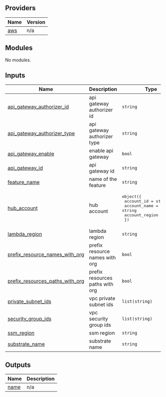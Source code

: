 

## Providers

| Name | Version |
|------|---------|
| <a name="provider_aws"></a> [aws](#provider\_aws) | n/a |

## Modules

No modules.

## Inputs

| Name | Description | Type | Default | Required |
|------|-------------|------|---------|:--------:|
| <a name="input_api_gateway_authorizer_id"></a> [api\_gateway\_authorizer\_id](#input\_api\_gateway\_authorizer\_id) | api gateway authorizer id | `string` | `null` | no |
| <a name="input_api_gateway_authorizer_type"></a> [api\_gateway\_authorizer\_type](#input\_api\_gateway\_authorizer\_type) | api gateway authorizer type | `string` | `null` | no |
| <a name="input_api_gateway_enable"></a> [api\_gateway\_enable](#input\_api\_gateway\_enable) | enable api gateway | `bool` | `null` | no |
| <a name="input_api_gateway_id"></a> [api\_gateway\_id](#input\_api\_gateway\_id) | api gateway id | `string` | `null` | no |
| <a name="input_feature_name"></a> [feature\_name](#input\_feature\_name) | name of the feature | `string` | n/a | yes |
| <a name="input_hub_account"></a> [hub\_account](#input\_hub\_account) | hub account | <pre>object({<br/>        account_id = string<br/>        account_name = string<br/>        account_region = string<br/>    })</pre> | n/a | yes |
| <a name="input_lambda_region"></a> [lambda\_region](#input\_lambda\_region) | lambda region | `string` | `null` | no |
| <a name="input_prefix_resource_names_with_org"></a> [prefix\_resource\_names\_with\_org](#input\_prefix\_resource\_names\_with\_org) | prefix resource names with org | `bool` | `null` | no |
| <a name="input_prefix_resources_paths_with_org"></a> [prefix\_resources\_paths\_with\_org](#input\_prefix\_resources\_paths\_with\_org) | prefix resources paths with org | `bool` | `null` | no |
| <a name="input_private_subnet_ids"></a> [private\_subnet\_ids](#input\_private\_subnet\_ids) | vpc private subnet ids | `list(string)` | `null` | no |
| <a name="input_security_group_ids"></a> [security\_group\_ids](#input\_security\_group\_ids) | vpc security group ids | `list(string)` | `null` | no |
| <a name="input_ssm_region"></a> [ssm\_region](#input\_ssm\_region) | ssm region | `string` | `null` | no |
| <a name="input_substrate_name"></a> [substrate\_name](#input\_substrate\_name) | substrate name | `string` | `"agar"` | no |

## Outputs

| Name | Description |
|------|-------------|
| <a name="output_name"></a> [name](#output\_name) | n/a |

